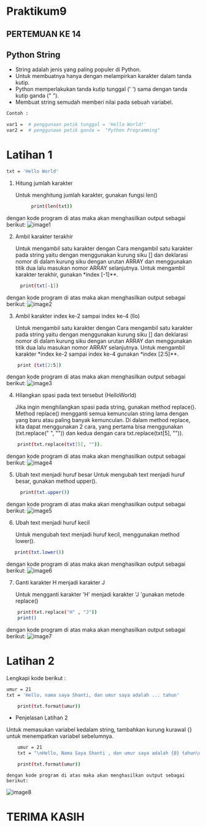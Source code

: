 # Praktikum9

## PERTEMUAN KE 14

## Python String

- String adalah jenis yang paling populer di Python.
- Untuk membuatnya hanya dengan melampirkan karakter dalam tanda kutip.
- Python memperlakukan tanda kutip tunggal (' ') sama dengan tanda kutip ganda (" ").
- Membuat string semudah memberi nilai pada sebuah variabel.
```bash
Contoh :

var1 =  # penggunaan petik tunggal = 'Hello World!' 
var2 =  # penggunaan petik ganda =  "Python Programming"
```

# Latihan 1

```bash
txt = 'Hello World'
```

1. Hitung jumlah karakter

    Untuk menghitung jumlah karakter, gunakan fungsi len()

```bash
         print(len(txt))
```

dengan kode program di atas maka akan menghasilkan output sebagai berikut:
![image1](Screenshot/ss1.png)


2. Ambil karakter terakhir

    Untuk mengambil satu karakter dengan Cara mengambil satu karakter pada string yaitu dengan menggunakan kurung siku [] dan deklarasi nomor di dalam kurung siku dengan urutan ARRAY dan menggunakan titik dua lalu masukan nomor ARRAY selanjutnya. Untuk mengambil karakter terakhir, gunakan *index [-1]**.

```bash
     print(txt[-1])
```

dengan kode program di atas maka akan menghasilkan output sebagai berikut:
![image2](Screenshot/ss2.png)
    
3. Ambil karakter index ke-2 sampai index ke-4 (llo)

    Untuk mengambil satu karakter dengan Cara mengambil satu karakter pada string yaitu dengan menggunakan kurung siku [] dan deklarasi nomor di dalam kurung siku dengan urutan ARRAY dan menggunakan titik dua lalu masukan nomor ARRAY selanjutnya. Untuk mengambil karakter *index ke-2 sampai index ke-4 gunakan *index [2:5]**.

```bash
    print (txt[2:5])
```

dengan kode program di atas maka akan menghasilkan output sebagai berikut:
![image3](Screenshot/ss3.png)

4. Hilangkan spasi pada text tersebut (HelloWorld)

    Jika ingin menghilangkan spasi pada string, gunakan method replace(). Method replace() mengganti semua kemunculan string lama dengan yang baru atau paling banyak kemunculan. Di dalam method replace, kita dapat menggunakan 2 cara, yang pertama bisa menggunakan 
    (txt.replace(" ", "")) dan kedua dengan cara txt.replace(txt[5], "")).

```bash
    print(txt.replace(txt[5], "")).
```

dengan kode program di atas maka akan menghasilkan output sebagai berikut:
![image4](Screenshot/ss4.png)


5. Ubah text menjadi huruf besar
    Untuk mengubah text menjadi huruf besar, gunakan method upper(). 

```bash
     print(txt.upper())
```

   dengan kode program di atas maka akan menghasilkan output sebagai berikut:
![image5](Screenshot/ss5.png)

6. Ubah text menjadi huruf kecil

    Untuk mengubah text menjadi huruf kecil, menggunakan method lower().


```bash 
   print(txt.lower()) 
   ```
            
 dengan kode program di atas maka akan menghasilkan output sebagai berikut:
![image6](Screenshot/ss6.png)

7. Ganti karakter H menjadi karakter J

    Untuk mengganti karakter 'H' menjadi karakter 'J 'gunakan metode replace()

```bash
    print(txt.replace("H" , "J"))
    print() 
```

dengan kode program di atas maka akan menghasilkan output sebagai berikut:
![image7](Screenshot/ss7.png)

# Latihan 2

Lengkapi kode berikut :
```bash
umur = 21
txt = 'Hello, nama saya Shanti, dan umur saya adalah ... tahun'
```

```bash
    print(txt.format(umur))
```

- Penjelasan Latihan 2

Untuk memasukan variabel kedalam string, tambahkan kurung kurawal {} untuk menempatkan variabel sebelumnya.

```bash
    umur = 21
    txt = "\nHello, Nama Saya Shanti , dan umur saya adalah {0} tahun\n"

    print(txt.format(umur))
```

    dengan kode program di atas maka akan menghasilkan output sebagai berikut:
![image8](Screenshot/ss8.png)

# TERIMA KASIH
